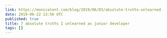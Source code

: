 ```yaml
---
link: https://monicalent.com/blog/2019/06/03/absolute-truths-unlearned-as-junior-developer/
date: 2019-06-22 13:56 UTC
published: true
title: 7 absolute truths I unlearned as junior developer
tags: []
---
```




